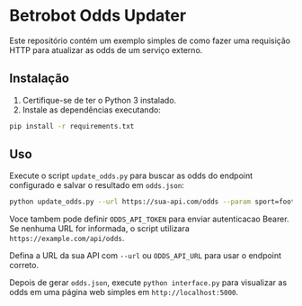 # Betrobot Odds Updater

Este repositório contém um exemplo simples de como fazer uma requisição HTTP para atualizar as odds de um serviço externo.

## Instalação

1. Certifique-se de ter o Python 3 instalado.
2. Instale as dependências executando:

```bash
pip install -r requirements.txt
```

## Uso

Execute o script `update_odds.py` para buscar as odds do endpoint configurado e salvar o resultado em `odds.json`:

```bash
python update_odds.py --url https://sua-api.com/odds --param sport=football
```

Voce tambem pode definir `ODDS_API_TOKEN` para enviar autenticacao Bearer. Se nenhuma URL for informada, o script utilizara `https://example.com/api/odds`.

Defina a URL da sua API com `--url` ou `ODDS_API_URL` para usar o endpoint correto.


Depois de gerar `odds.json`, execute `python interface.py` para visualizar as odds em uma página web simples em `http://localhost:5000`.


